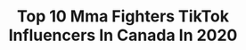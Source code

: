 ---
title: Top 10 Mma Fighters TikTok Influencers In Canada In 2020
description: >-
  Find top mma fighters TikTok influencers in Canada in 2020. Most popular hashtags: #conormcgregor #fighter #coronavirus #vibewithme.
platform: TikTok
profiles:
  - username: "energizamady"
    fullname: >-
      Chucky Mady
    location: "Canada"
    followers: 12157
    engagement: 407
    commentsToLikes: 0.051805
    id: cka6dlg4z8bvn0i7807j1nu0s
    verified: false
    hashtags: "#kickboxing, #coffee, #talkshitgethit, #mcorgy"
  - username: "dtmuniversal"
    fullname: >-
      dtmuniversal
    location: "Canada"
    followers: 58261
    engagement: 378
    commentsToLikes: 0.007882
    id: ck98qu8127obu0j78lyi5aa0i
    verified: false
    hashtags: "#couplegoals, #grappling, #taiji, #gameofdeath"
  - username: "zonedmma"
    fullname: >-
      ZonedMMA
    location: "Canada"
    followers: 2551
    engagement: 336
    commentsToLikes: 0.042031
    id: ck9jwfjtnwbns0j78pi4osn3u
    verified: false
    hashtags: "#smile, #mysticmac, #champion, #siblings"
  - username: "fightingforbabytessa"
    fullname: >-
      Rachel Pascas
    location: "Canada"
    followers: 45718
    engagement: 1844
    commentsToLikes: 0.044313
    id: ck8knh0ayd21p0j781w7i0hc9
    verified: false
    hashtags: "#babylove, #homeroutine, #wegrow, #happysthome"
  - username: "toksports"
    fullname: >-
      TokSports
    location: "Canada"
    followers: 8149
    engagement: 644
    commentsToLikes: 0.091068
    id: ck9nczgn2cb7v0j78v8gozhso
    verified: false
    hashtags: "#conormcgregor, #broncos, #packers, #bulls"
  - username: "thefightingcook"
    fullname: >-
      Victor Le
    location: "Canada"
    followers: 17404
    engagement: 752
    commentsToLikes: 0.040847
    id: ck9eja1381qo50j78lpeuyuze
    verified: false
    hashtags: "#punch, #react, #ufcfightnight, #wrestling"
  - username: "sparringhighlights"
    fullname: >-
      Sparring Highlights 
    location: "Canada"
    followers: 120340
    engagement: 963
    commentsToLikes: 0.008804
    id: ck81q1xdhfa4z0j78l2d1k78p
    verified: false
    hashtags: "#speedchallenge, #power, #miketyson, #amateurboxing"
  - username: "davekvapil"
    fullname: >-
      Dave Kvapil
    location: "Canada"
    followers: 458470
    engagement: 437
    commentsToLikes: 0.009317
    id: ck8kg1u25gmbt0j78t43ic8fo
    verified: false
    hashtags: "#youareworthit, #survivalskills, #pinch, #moreyouknow"
  - username: "snowqueencrystal"
    fullname: >-
      🤍🖤Crystal🖤🤍
    location: "Canada"
    followers: 3096
    engagement: 1957
    commentsToLikes: 0.170171
    id: ck9fpwd3l9epe0j78dwobveji
    verified: false
    hashtags: "#haveingfun, #tellmesomthing, #myperson, #acting"
  - username: "christelletsa13"
    fullname: >-
      christelletsa13
    location: "Canada"
    followers: 45707
    engagement: 1368
    commentsToLikes: 0.058011
    id: ck9gm0svkqh8q0j786nhqudwx
    verified: false
    hashtags: "#funnycats, #timothythecat, #timothyandlili, #sibellethecat"
---